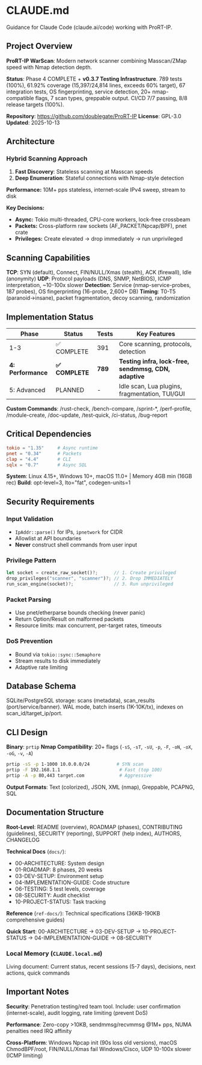 # CLAUDE.md

Guidance for Claude Code (claude.ai/code) working with ProRT-IP.

## Project Overview

**ProRT-IP WarScan**: Modern network scanner combining Masscan/ZMap speed with Nmap detection depth.

**Status**: Phase 4 COMPLETE + **v0.3.7 Testing Infrastructure**. 789 tests (100%), 61.92% coverage (15,397/24,814 lines, exceeds 60% target), 67 integration tests, OS fingerprinting, service detection, 20+ nmap-compatible flags, 7 scan types, greppable output. CI/CD 7/7 passing, 8/8 release targets (100%).

**Repository**: <https://github.com/doublegate/ProRT-IP>
**License**: GPL-3.0
**Updated**: 2025-10-13

## Architecture

### Hybrid Scanning Approach

1. **Fast Discovery**: Stateless scanning at Masscan speeds
2. **Deep Enumeration**: Stateful connections with Nmap-style detection

**Performance:** 10M+ pps stateless, internet-scale IPv4 sweep, stream to disk

**Key Decisions:**
- **Async:** Tokio multi-threaded, CPU-core workers, lock-free crossbeam
- **Packets:** Cross-platform raw sockets (AF_PACKET/Npcap/BPF), pnet crate
- **Privileges:** Create elevated → drop immediately → run unprivileged

## Scanning Capabilities

**TCP**: SYN (default), Connect, FIN/NULL/Xmas (stealth), ACK (firewall), Idle (anonymity)
**UDP**: Protocol payloads (DNS, SNMP, NetBIOS), ICMP interpretation, ~10-100x slower
**Detection**: Service (nmap-service-probes, 187 probes), OS fingerprinting (16-probe, 2,600+ DB)
**Timing**: T0-T5 (paranoid→insane), packet fragmentation, decoy scanning, randomization

## Implementation Status

| Phase | Status | Tests | Key Features |
|-------|--------|-------|--------------|
| 1-3 | ✅ COMPLETE | 391 | Core scanning, protocols, detection |
| **4: Performance** | **✅ COMPLETE** | **789** | **Testing infra, lock-free, sendmmsg, CDN, adaptive** |
| 5: Advanced | PLANNED | - | Idle scan, Lua plugins, fragmentation, TUI/GUI |

**Custom Commands**: /rust-check, /bench-compare, /sprint-*, /perf-profile, /module-create, /doc-update, /test-quick, /ci-status, /bug-report

## Critical Dependencies

```toml
tokio = "1.35"     # Async runtime
pnet = "0.34"      # Packets
clap = "4.4"       # CLI
sqlx = "0.7"       # Async SQL
```

**System**: Linux 4.15+, Windows 10+, macOS 11.0+ | Memory 4GB min (16GB rec)
**Build**: opt-level=3, lto="fat", codegen-units=1

## Security Requirements

### Input Validation
- `IpAddr::parse()` for IPs, `ipnetwork` for CIDR
- Allowlist at API boundaries
- **Never** construct shell commands from user input

### Privilege Pattern
```rust
let socket = create_raw_socket()?;      // 1. Create privileged
drop_privileges("scanner", "scanner")?; // 2. Drop IMMEDIATELY
run_scan_engine(socket)?;               // 3. Run unprivileged
```

### Packet Parsing
- Use pnet/etherparse bounds checking (never panic)
- Return Option/Result on malformed packets
- Resource limits: max concurrent, per-target rates, timeouts

### DoS Prevention
- Bound via `tokio::sync::Semaphore`
- Stream results to disk immediately
- Adaptive rate limiting

## Database Schema

SQLite/PostgreSQL storage: scans (metadata), scan_results (port/service/banner). WAL mode, batch inserts (1K-10K/tx), indexes on scan_id/target_ip/port.

## CLI Design

**Binary**: `prtip`
**Nmap Compatibility**: 20+ flags (`-sS`, `-sT`, `-sU`, `-p`, `-F`, `-oN`, `-oX`, `-oG`, `-v`, `-A`)

```bash
prtip -sS -p 1-1000 10.0.0.0/24          # SYN scan
prtip -F 192.168.1.1                      # Fast (top 100)
prtip -A -p 80,443 target.com             # Aggressive
```

**Output Formats**: Text (colorized), JSON, XML (nmap), Greppable, PCAPNG, SQL

## Documentation Structure

**Root-Level**: README (overview), ROADMAP (phases), CONTRIBUTING (guidelines), SECURITY (reporting), SUPPORT (help index), AUTHORS, CHANGELOG

**Technical Docs** (`docs/`):
- 00-ARCHITECTURE: System design
- 01-ROADMAP: 8 phases, 20 weeks
- 03-DEV-SETUP: Environment setup
- 04-IMPLEMENTATION-GUIDE: Code structure
- 06-TESTING: 5 test levels, coverage
- 08-SECURITY: Audit checklist
- 10-PROJECT-STATUS: Task tracking

**Reference** (`ref-docs/`): Technical specifications (36KB-190KB comprehensive guides)

**Quick Start**: 00-ARCHITECTURE → 03-DEV-SETUP → 10-PROJECT-STATUS → 04-IMPLEMENTATION-GUIDE → 08-SECURITY

### Local Memory (`CLAUDE.local.md`)

Living document: Current status, recent sessions (5-7 days), decisions, next actions, quick commands

## Important Notes

**Security**: Penetration testing/red team tool. Include: user confirmation (internet-scale), audit logging, rate limiting (prevent DoS)

**Performance**: Zero-copy >10KB, sendmmsg/recvmmsg @1M+ pps, NUMA penalties need IRQ affinity

**Cross-Platform**: Windows Npcap init (90s loss old versions), macOS ChmodBPF/root, FIN/NULL/Xmas fail Windows/Cisco, UDP 10-100x slower (ICMP limiting)
